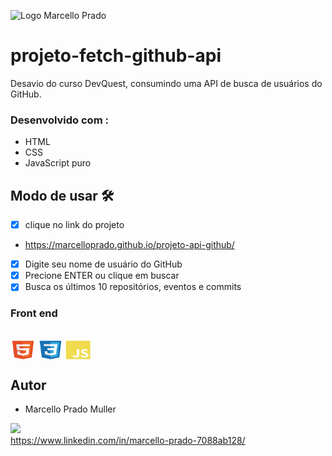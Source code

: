 ![Logo](https://github.com/marcelloprado/portfolio/blob/main/src/imagens/favicon-32x32.png) Marcello Prado

# projeto-fetch-github-api

Desavio do curso DevQuest, consumindo uma API de busca de usuários do GitHub.
### Desenvolvido com :
- HTML 
- CSS 
- JavaScript puro

## Modo de usar 🛠️
- [x] clique no link do projeto
- https://marcelloprado.github.io/projeto-api-github/
- [x] Digite seu nome de usuário do GitHub
- [x] Precione ENTER ou clique em buscar
- [x] Busca os últimos 10 repositórios, eventos e commits

### Front end
<div style="display: inline_block"><br>
  <img align="center" alt="HTML" height="30" width="40" src="https://raw.githubusercontent.com/devicons/devicon/master/icons/html5/html5-original.svg">
  <img align="center" alt="CSS" height="30" width="40" src="https://raw.githubusercontent.com/devicons/devicon/master/icons/css3/css3-original.svg">
  <img align="center" alt="Js" height="30" width="40" src="https://raw.githubusercontent.com/devicons/devicon/master/icons/javascript/javascript-plain.svg">
</div>

## Autor

- Marcello Prado Muller

<img src="https://user-images.githubusercontent.com/93588409/206851051-9a242bbb-37af-41b7-9d75-342da9f06fbd.jpeg" width=115><br>
https://www.linkedin.com/in/marcello-prado-7088ab128/




